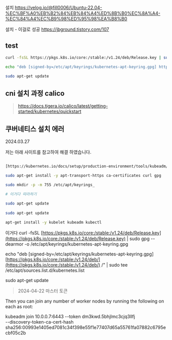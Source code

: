 


설치 https://velog.io/@fill0006/Ubuntu-22.04-%EC%BF%A0%EB%B2%84%EB%84%A4%ED%8B%B0%EC%8A%A4-%EC%84%A4%EC%B9%98%ED%95%98%EA%B8%B0

설치 - 이걸로 성공
https://jbground.tistory.com/107


## test
```sh
curl -fsSL https://pkgs.k8s.io/core:/stable:/v1.24/deb/Release.key | sudo gpg --dearmor -o /etc/apt/keyrings/kubernetes-apt-keyring.gpg 

echo "deb [signed-by=/etc/apt/keyrings/kubernetes-apt-keyring.gpg] https://pkgs.k8s.io/core:/stable:/v1.24/deb/ /" | sudo tee /etc/apt/sources.list.d/kubernetes.list 

sudo apt-get update
```

## cni 설치 과정 calico
 > https://docs.tigera.io/calico/latest/getting-started/kubernetes/quickstart


## 쿠버네티스 설치 에러
  
2024.03.27

저는 아래 사이트를 참고하여 해결 하였습니다.

```sh

[https://kubernetes.io/docs/setup/production-environment/tools/kubeadm/install-kubeadm/#installing-kubeadm-kubelet-and-kubectl](https://kubernetes.io/docs/setup/production-environment/tools/kubeadm/install-kubeadm/#installing-kubeadm-kubelet-and-kubectl)

sudo apt-get install -y apt-transport-https ca-certificates curl gpg

sudo mkdir -p -m 755 /etc/apt/keyrings_

# 이거다 따라하기 
  
sudo apt-get update
  
sudo apt-get update

apt-get install -y kubelet kubeadm kubectl


```

이거다 
curl -fsSL [https://pkgs.k8s.io/core:/stable:/v1.24/deb/Release.key](https://pkgs.k8s.io/core:/stable:/v1.24/deb/Release.key) | sudo gpg --dearmor -o /etc/apt/keyrings/kubernetes-apt-keyring.gpg  
  
echo "deb [signed-by=/etc/apt/keyrings/kubernetes-apt-keyring.gpg] [https://pkgs.k8s.io/core:/stable:/v1.24/deb/](https://pkgs.k8s.io/core:/stable:/v1.24/deb/) /" | sudo tee /etc/apt/sources.list.d/kubernetes.list  
  
sudo apt-get update



> 2024-04-22 마스터 토큰

Then you can join any number of worker nodes by running the following on each as root:

kubeadm join 10.0.0.7:6443 --token dm3kwd.5bhjlmc3cjq3llfj \
        --discovery-token-ca-cert-hash sha256:00993e1405ed7081c34f398e55f1e77407d65a55761fa07882c6795ecbf05c2b 
    